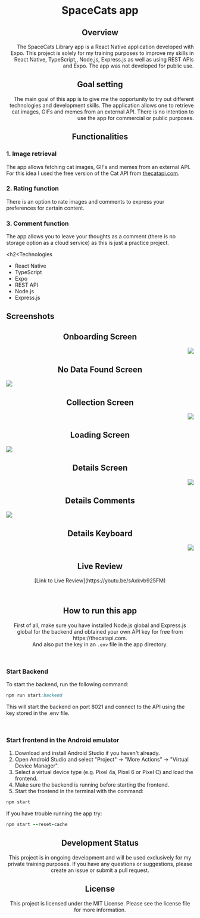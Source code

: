 <h1 align="center"> SpaceCats app</h1>

<h2 align="center">Overview</h2>

<p align="right">The SpaceCats Library app is a React Native application developed with Expo. This project is solely for my training purposes to improve my skills in React Native, TypeScript,, Node,js, Express.js as well as using REST APIs and Expo. The app was not developed for public use.</p>

<h2 align="center">Goal setting</h2>

<p align="right">The main goal of this app is to give me the opportunity to try out different technologies and development skills. The application allows one to retrieve cat images, GIFs and memes from an external API. There is no intention to use the app for commercial or public purposes.

<h2 align="center">Functionalities</h2>

### 1. Image retrieval
The app allows fetching cat images, GIFs and memes from an external API. For this idea I used the free version of the Cat API from [thecatapi.com](https://documenter.getpostman.com/view/4016432/RWToRJCq).

### 2. Rating function
There is an option to rate images and comments to express your preferences for certain content.

### 3. Comment function
The app allows you to leave your thoughts as a comment
(there is no storage option as a cloud service) as this is just a practice project.


<h2<Technologies</h2>

- React Native
- TypeScript
- Expo
- REST API
- Node.js
- Express.js

<h2>Screenshots</h2>


 <h2 align="center">Onboarding Screen</h2>
<p align="right"><image src= "https://github.com/John-CFO/SpaceCats/blob/master/onboarding.png?raw=true"></p>

<h2 align="center">No Data Found Screen</h2>
<p align="left"><image src="https://github.com/John-CFO/SpaceCats/blob/master/nodata.png?raw=true"></p>

  
<h2 align="center">Collection Screen</h2>
  <p align="right"><image src= "https://github.com/John-CFO/SpaceCats/blob/master/collection.png?raw=true"></p>
    


  <h2 align="center">Loading Screen</h2>
  <p align="left"><image src="https://github.com/John-CFO/SpaceCats/blob/master/loading.png?raw=true"></p>


  <h2 align="center">Details Screen</h2>
  <p align="right"><image src="https://github.com/John-CFO/SpaceCats/blob/master/details.png?raw=true"></p>

  <h2 align="center">Details Comments</h2>
<p align="left"><image src="https://github.com/John-CFO/SpaceCats/blob/master/comments.png?raw=true"></p>


  <h2 align="center">Details Keyboard</h2>
<p align="right"><image src="https://github.com/John-CFO/SpaceCats/blob/master/comments_2.png?raw=true"></p>

    



<h2 align="center">Live Review</h2>

<p align="center">[Link to Live Review](https://youtu.be/sAxkvb925FM)</p>


</br>
<h2 align="center">How to run this app</h2>

<p align="center">First of all, make sure you have installed Node.js global and Express.js global for the backend and obtained your own API key for free from https://thecatapi.com.</br> And also put the key in an <code>.env</code> file in the app directory.</p>


</br>
<h3 align="left">Start Backend</h3>
<p align="left">To start the backend, run the following command:</p>

```ruby
npm run start:backend
```
<p>This will start the backend on port 8021 and connect to the API using the key stored in the .env file.</p>

</br>
<h3 align="left">Start frontend in the Android emulator</h3>

1. Download and install Android Studio if you haven't already.
2. Open Android Studio and select "Project" -> "More Actions" -> "Virtual Device Manager".
3. Select a virtual device type (e.g. Pixel 4a, Pixel 6 or Pixel C) and load the frontend.
4. Make sure the backend is running before starting the frontend.
5. Start the frontend in the terminal with the command:
```ruby
npm start
```


<p>If you have trouble running the app try:
 
```ruby
npm start --reset-cache
```

<h2 align="center">Development Status</h2>

<p align="center">This project is in ongoing development and will be used exclusively for my private training purposes. If you have any questions or suggestions, please create an issue or submit a pull request.</p>


<h2 align="center">License</h2>

<p align="center">This project is licensed under the MIT License. Please see the license file for more information.</p>




